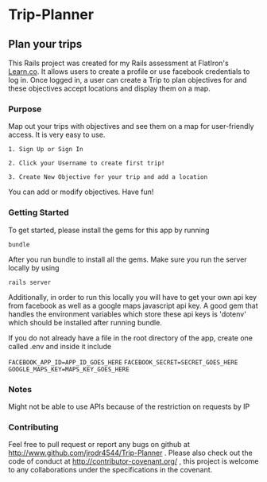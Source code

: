 # Trip-Planner
## Plan your trips
This Rails project was created for my Rails assessment at FlatIron's [Learn.co](https://learn.co). It allows users to create a profile or use facebook credentials to log in. Once logged in, a user can create a Trip to plan objectives for and these objectives accept locations and display them on a map.

### Purpose
Map out your trips with objectives and see them on a map for user-friendly access. It is very easy to use.

`1. Sign Up or Sign In`

`2. Click your Username to create first trip!`

`3. Create New Objective for your trip and add a location`

You can add or modify objectives. Have fun!

### Getting Started

To get started, please install the gems for this app by running

`bundle`

After you run bundle to install all the gems. Make sure you run the server locally by using 

`rails server`

Additionally, in order to run this locally you will have to get your own api key from facebook as well as a google maps javascript api key. A good gem that handles the environment variables which store these api keys is 'dotenv' which should be installed after running bundle.

If you do not already have a file in the root directory of the app, create one called .env and inside it include

`FACEBOOK_APP_ID=APP_ID_GOES_HERE`
`FACEBOOK_SECRET=SECRET_GOES_HERE`
`GOOGLE_MAPS_KEY=MAPS_KEY_GOES_HERE`

### Notes

Might not be able to use APIs because of the restriction on requests by IP

### Contributing

Feel free to pull request or report any bugs on github at http://www.github.com/jrodr4544/Trip-Planner . Please also check out the code of conduct at http://contributor-covenant.org/ , this project is welcome to any collaborations under the specifications in the covenant.